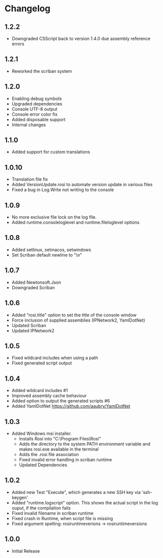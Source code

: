 # Changelog

## 1.2.2
- Downgraded CSScript back to version 1.4.0 due assembly reference errors

## 1.2.1
- Reworked the scriban system

## 1.2.0
- Enabling debug symbols
- Upgraded dependencies
- Console UTF-8 output
- Console error color fix
- Added disposable support
- Internal changes

## 1.1.0
- Added support for custom translations

## 1.0.10
- Translation file fix
- Added VersionUpdate.rosi to automate version update in various files
- Fixed a bug in Log.Write not writing to the console

## 1.0.9
- No more exclusive file lock on the log file.
- Added runtime.consoleloglevel and runtime.fileloglevel options

## 1.0.8
- Added setlinux, setmacos, setwindows
- Set Scriban default newline to "\n"

## 1.0.7
- Added Newtonsoft.Json
- Downgraded Scriban

## 1.0.6
- Added "rosi.title" option to set the title of the console window
- Force inclusion of supplied assemblies (IPNetwork2, YamlDotNet)
- Updated Scriban
- Updated IPNetwork2

## 1.0.5
- Fixed wildcard includes when using a path
- Fixed generated script output

## 1.0.4
- Added wildcard includes #1
- Improved assembly cache behaviour
- Added option to output the generated scripts #6
- Added YamlDotNet https://github.com/aaubry/YamlDotNet

## 1.0.3
- Added Windows msi installer.
  - Installs Rosi into "C:\Program Files\Rosi\"
  - Adds the directory to the system PATH environment variable and makes rosi.exe available in the terminal
  - Adds the .rosi file association
  - Fixed invalid error handling in scriban runtime
  - Updated Dependencies

## 1.0.2
- Added new Test "Execute", which generates a new SSH key via 'ssh-keygen' 
- Added "runtime.logscript" option. This shows the actual script in the log ouput, if the compilation fails
- Fixed invalid filename in scriban runtime
- Fixed crash in Runtime, when script file is missing
- Fixed argument spelling: rosiruntimeverions -> rosiruntimeversions

## 1.0.0
- Initial Release
